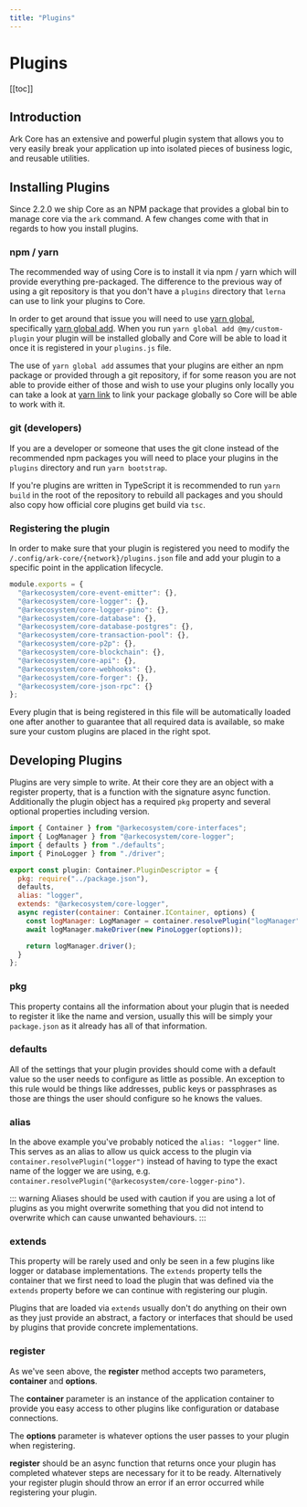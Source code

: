```yaml
---
title: "Plugins"
---
```


# Plugins

[[toc]]

## Introduction

Ark Core has an extensive and powerful plugin system that allows you to very easily break your application up into isolated pieces of business logic, and reusable utilities.

## Installing Plugins

Since 2.2.0 we ship Core as an NPM package that provides a global bin to manage core via the `ark` command. A few changes come with that in regards to how you install plugins.

### npm / yarn

The recommended way of using Core is to install it via npm / yarn which will provide everything pre-packaged. The difference to the previous way of using a git repository is that you don't have a `plugins` directory that `lerna` can use to link your plugins to Core.

In order to get around that issue you will need to use [yarn global](https://yarnpkg.com/lang/en/docs/cli/global/#toc-yarn-global), specifically [yarn global add](https://yarnpkg.com/en/docs/cli/add). When you run `yarn global add @my/custom-plugin` your plugin will be installed globally and Core will be able to load it once it is registered in your `plugins.js` file.

The use of `yarn global add` assumes that your plugins are either an npm package or provided through a git repository, if for some reason you are not able to provide either of those and wish to use your plugins only locally you can take a look at [yarn link](https://yarnpkg.com/lang/en/docs/cli/link/) to link your package globally so Core will be able to work with it.

### git (developers)

If you are a developer or someone that uses the git clone instead of the recommended npm packages you will need to place your plugins in the `plugins` directory and run `yarn bootstrap`.

If you're plugins are written in TypeScript it is recommended to run `yarn build` in the root of the repository to rebuild all packages and you should also copy how official core plugins get build via `tsc`.

### Registering the plugin

In order to make sure that your plugin is registered you need to modify the `/.config/ark-core/{network}/plugins.json` file and add your plugin to a specific point in the application lifecycle.

```js
module.exports = {
  "@arkecosystem/core-event-emitter": {},
  "@arkecosystem/core-logger": {},
  "@arkecosystem/core-logger-pino": {},
  "@arkecosystem/core-database": {},
  "@arkecosystem/core-database-postgres": {},
  "@arkecosystem/core-transaction-pool": {},
  "@arkecosystem/core-p2p": {},
  "@arkecosystem/core-blockchain": {},
  "@arkecosystem/core-api": {},
  "@arkecosystem/core-webhooks": {},
  "@arkecosystem/core-forger": {},
  "@arkecosystem/core-json-rpc": {}
};
```

Every plugin that is being registered in this file will be automatically loaded one after another to guarantee that all required data is available, so make sure your custom plugins are placed in the right spot.

## Developing Plugins

Plugins are very simple to write. At their core they are an object with a register property, that is a function with the signature async function. Additionally the plugin object has a required `pkg` property and several optional properties including version.

```js
import { Container } from "@arkecosystem/core-interfaces";
import { LogManager } from "@arkecosystem/core-logger";
import { defaults } from "./defaults";
import { PinoLogger } from "./driver";

export const plugin: Container.PluginDescriptor = {
  pkg: require("../package.json"),
  defaults,
  alias: "logger",
  extends: "@arkecosystem/core-logger",
  async register(container: Container.IContainer, options) {
    const logManager: LogManager = container.resolvePlugin("logManager");
    await logManager.makeDriver(new PinoLogger(options));

    return logManager.driver();
  }
};
```

### pkg

This property contains all the information about your plugin that is needed to register it like the name and version, usually this will be simply your `package.json` as it already has all of that information.

### defaults

All of the settings that your plugin provides should come with a default value so the user needs to configure as little as possible. An exception to this rule would be things like addresses, public keys or passphrases as those are things the user should configure so he knows the values.

### alias

In the above example you've probably noticed the `alias: "logger"` line. This serves as an alias to allow us quick access to the plugin via `container.resolvePlugin("logger")` instead of having to type the exact name of the logger we are using, e.g. `container.resolvePlugin("@arkecosystem/core-logger-pino")`.

::: warning
Aliases should be used with caution if you are using a lot of plugins as you might overwrite something that you did not intend to overwrite which can cause unwanted behaviours.
:::

### extends

This property will be rarely used and only be seen in a few plugins like logger or database implementations. The `extends` property tells the container that we first need to load the plugin that was defined via the `extends` property before we can continue with registering our plugin.

Plugins that are loaded via `extends` usually don't do anything on their own as they just provide an abstract, a factory or interfaces that should be used by plugins that provide concrete implementations.

### register

As we've seen above, the **register** method accepts two parameters, **container** and **options**.

The **container** parameter is an instance of the application container to provide you easy access to other plugins like configuration or database connections.

The **options** parameter is whatever options the user passes to your plugin when registering.

**register** should be an async function that returns once your plugin has completed whatever steps are necessary for it to be ready. Alternatively your register plugin should throw an error if an error occurred while registering your plugin.
